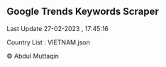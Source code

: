 

## Google Trends Keywords Scraper 
 
Last Update 27-02-2023 , 17:45:16

Country List :
VIETNAM.json



© Abdul Muttaqin 
